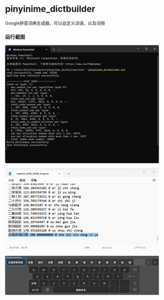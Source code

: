 # pinyinime_dictbuilder
Google拼音词典生成器，可以自定义词语，以及词频

### 运行截图
![sample code output (dark, segoeui font, freetype)](./.img/build_dict.png)

![sample code output (dark, segoeui font, freetype)](./.img/add_dict.png)

![sample code output (dark, segoeui font, freetype)](./.img/chinese_input.png)
